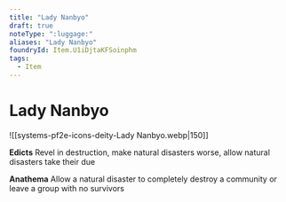 ```yaml
---
title: "Lady Nanbyo"
draft: true
noteType: ":luggage:"
aliases: "Lady Nanbyo"
foundryId: Item.U1iDjtaKFSoinphm
tags:
  - Item
---
```


# Lady Nanbyo
![[systems-pf2e-icons-deity-Lady Nanbyo.webp|150]]

**Edicts** Revel in destruction, make natural disasters worse, allow natural disasters take their due

**Anathema** Allow a natural disaster to completely destroy a community or leave a group with no survivors
